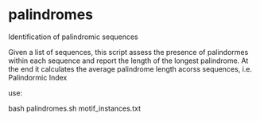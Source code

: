 # palindromes
Identification of palindromic sequences

Given a list of sequences, this script assess the presence of palindormes within each sequence and report the length of the longest palindrome. At the end it calculates the average palindrome length acorss sequences, i.e. Palindormic Index

use:

bash palindromes.sh motif_instances.txt
